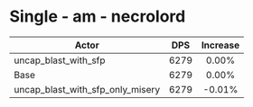 # Single - am - necrolord
| Actor | DPS | Increase |
|---|:---:|:---:|
|uncap_blast_with_sfp|6279|0.00%|
|Base|6279|0.00%|
|uncap_blast_with_sfp_only_misery|6279|-0.01%|
